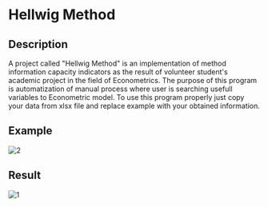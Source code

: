 # Hellwig Method
## Description
A project called "Hellwig Method" is an implementation of method information capacity indicators as the result of volunteer student's academic project in the field of Econometrics. The purpose of this program is automatization of manual process where user is searching usefull variables to Econometric model. To use this program properly 
just copy your data from xlsx file and replace example with your obtained information.
## Example
![2](https://user-images.githubusercontent.com/61807667/167274002-223556c9-4066-4059-b32f-ece997553dfd.png)
## Result
![1](https://user-images.githubusercontent.com/61807667/167273981-63361347-cc2c-483e-9cc5-4eeaac6b91ca.png)
